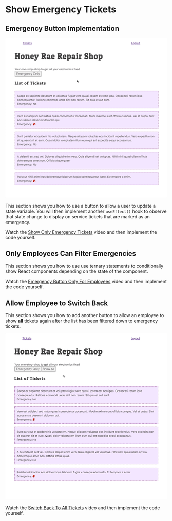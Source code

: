 # Show Emergency Tickets

## Emergency Button Implementation

<img src="./images/honey-rae-emergencies.gif" width="600px" alt="Animation showing a button that filters tickets to emeergencies only when clicked" />

This section shows you how to use a button to allow a user to update a state variable. You will then implement another `useEffect()` hook to observe that state change to display on service tickets that are marked as an emergency.

Watch the [Show Only Emergency Tickets](https://watch.screencastify.com/v/NYREp42EGNkq8knMeZAY) video and then implement the code yourself.

## Only Employees Can Filter Emergencies

This section shows you how to use use ternary statements to conditionally show React components depending on the state of the component.

Watch the [Emergency Button Only For Employees](https://watch.screencastify.com/v/2Z8UeVBNWGTdxja23Un1) video and then implement the code yourself.

## Allow Employee to Switch Back

This section shows you how to add another button to allow an employee to show **all** tickets again after the list has been filtered down to emergency tickets.

<img src="./images/honey-rae-unset-emergency.gif" width="600px" alt="Animation showing two buttons that toggle emergency state between true and false" />

Watch the [Switch Back To All Tickets](https://watch.screencastify.com/v/oXAgYD5rjb4XiMBlBsTu) video and then implement the code yourself.